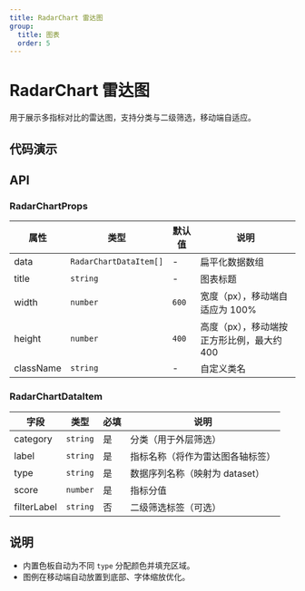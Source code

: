 ```yaml
---
title: RadarChart 雷达图
group:
  title: 图表
  order: 5
---
```


# RadarChart 雷达图

用于展示多指标对比的雷达图，支持分类与二级筛选，移动端自适应。

## 代码演示

<code src="../demos/charts/radar.tsx" background="var(--main-bg-color)" iframe=540></code>

## API

### RadarChartProps

| 属性 | 类型 | 默认值 | 说明 |
| --- | --- | --- | --- |
| data | `RadarChartDataItem[]` | - | 扁平化数据数组 |
| title | `string` | - | 图表标题 |
| width | `number` | `600` | 宽度（px），移动端自适应为 100% |
| height | `number` | `400` | 高度（px），移动端按正方形比例，最大约 400 |
| className | `string` | - | 自定义类名 |

### RadarChartDataItem

| 字段 | 类型 | 必填 | 说明 |
| --- | --- | --- | --- |
| category | `string` | 是 | 分类（用于外层筛选）|
| label | `string` | 是 | 指标名称（将作为雷达图各轴标签）|
| type | `string` | 是 | 数据序列名称（映射为 dataset）|
| score | `number` | 是 | 指标分值 |
| filterLabel | `string` | 否 | 二级筛选标签（可选）|

## 说明
- 内置色板自动为不同 `type` 分配颜色并填充区域。
- 图例在移动端自动放置到底部、字体缩放优化。 
